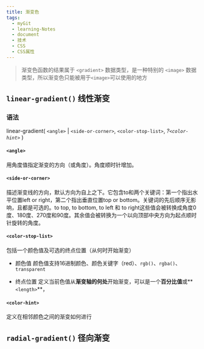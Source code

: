 ```yaml
---
title: 渐变色
tags:
  - myGit
  - learning-Notes
  - document
  - 技术
  - CSS
  - CSS属性
---
```


> 渐变色函数的结果属于 `<gradient>` 数据类型，是一种特别的 `<image>` 数据类型，所以渐变色只能被用于`<image>`可以使用的地方

## `linear-gradient()` 线性渐变
### 语法
  linear-gradient( `<angle>` | `<side-or-corner>`, `<color-stop-list>`, *?`<color-hint>`* )
#### `<angle>`
  用角度值指定渐变的方向（或角度）。角度顺时针增加。 

#### `<side-or-corner>`
  描述渐变线的方向，默认方向为自上之下。它包含to和两个关键词：第一个指出水平位置left or right，第二个指出垂直位置top or bottom。关键词的先后顺序无影响，且都是可选的。to top, to bottom, to left 和 to right这些值会被转换成角度0度、180度、270度和90度。其余值会被转换为一个以向顶部中央方向为起点顺时针旋转的角度。
#### `<color-stop-list>`
  包括一个颜色值及可选的终点位置（从何时开始渐变）
  - 颜色值
  颜色值支持16进制颜色、颜色关键字（red）、`rgb()`、`rgba()`、`transparent`

  - 终点位置
  定义当前色值从**渐变轴的何处**开始渐变，可以是一个**百分比值**或**`<length>`**，

#### `<color-hint>`
  定义在相邻颜色之间的渐变如何进行

## `radial-gradient()` 径向渐变